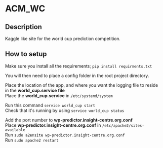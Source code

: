# ACM_WC

## Description

Kaggle like site for the world cup prediction competition. 

## How to setup

Make sure you install all the requirements; `pip install requirments.txt`

You will then need to place a config folder in the root project directory.

Place the location of the app, and where you want the logging file to reside in the **world_cup.service file**  
Place the **world_cup.service** in `/etc/systemd/system`

Run this command `service world_cup start`  
Check that it's running by using `service world_cup status`

Add the port number to **wp-predictor.insight-centre.org.conf**  
Place **wp-predictor.insight-centre.org.conf** in `/etc/apache2/sites-available`  
Run `sudo a2ensite wp-predictor.insight-centre.org.conf`  
Run `sudo apache2 restart`
